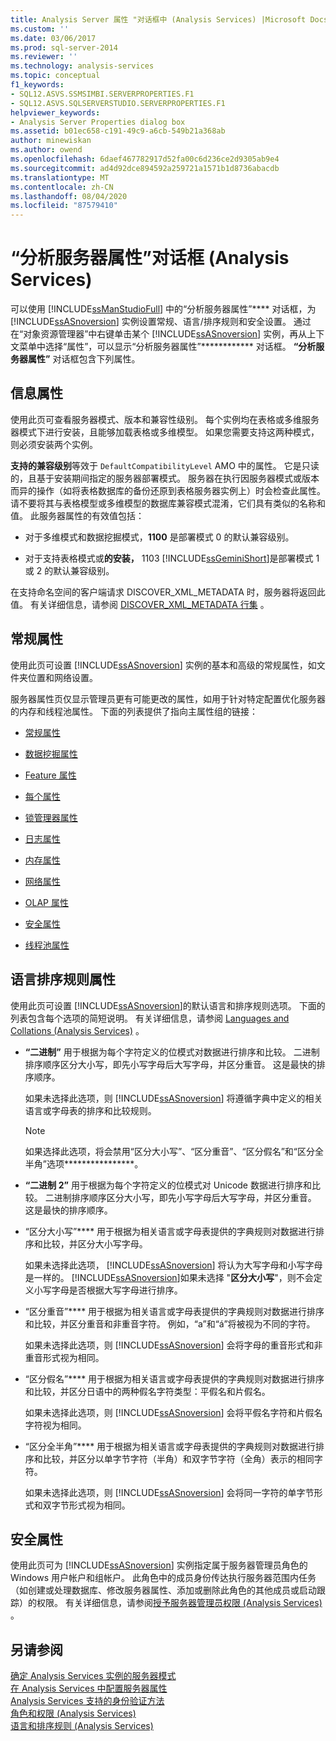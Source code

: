 ```yaml
---
title: Analysis Server 属性 "对话框中 (Analysis Services) |Microsoft Docs
ms.custom: ''
ms.date: 03/06/2017
ms.prod: sql-server-2014
ms.reviewer: ''
ms.technology: analysis-services
ms.topic: conceptual
f1_keywords:
- SQL12.ASVS.SSMSIMBI.SERVERPROPERTIES.F1
- SQL12.ASVS.SQLSERVERSTUDIO.SERVERPROPERTIES.F1
helpviewer_keywords:
- Analysis Server Properties dialog box
ms.assetid: b01ec658-c191-49c9-a6cb-549b21a368ab
author: minewiskan
ms.author: owend
ms.openlocfilehash: 6daef467782917d52fa00c6d236ce2d9305ab9e4
ms.sourcegitcommit: ad4d92dce894592a259721a1571b1d8736abacdb
ms.translationtype: MT
ms.contentlocale: zh-CN
ms.lasthandoff: 08/04/2020
ms.locfileid: "87579410"
---
```

# <a name="analysis-server-properties-dialog-box-analysis-services"></a>“分析服务器属性”对话框 (Analysis Services)
  可以使用 [!INCLUDE[ssManStudioFull](../includes/ssmanstudiofull-md.md)] 中的“分析服务器属性”**** 对话框，为 [!INCLUDE[ssASnoversion](../includes/ssasnoversion-md.md)] 实例设置常规、语言/排序规则和安全设置。 通过在“对象资源管理器”中右键单击某个 [!INCLUDE[ssASnoversion](../includes/ssasnoversion-md.md)] 实例，再从上下文菜单中选择“属性”，可以显示“分析服务器属性”************ 对话框。 **“分析服务器属性”** 对话框包含下列属性。  
  
## <a name="information-properties"></a>信息属性  
 使用此页可查看服务器模式、版本和兼容性级别。 每个实例均在表格或多维服务器模式下进行安装，且能够加载表格或多维模型。 如果您需要支持这两种模式，则必须安装两个实例。  
  
 **支持的兼容级别**等效于 `DefaultCompatibilityLevel` AMO 中的属性。 它是只读的，且基于安装期间指定的服务器部署模式。 服务器在执行因服务器模式或版本而异的操作（如将表格数据库的备份还原到表格服务器实例上）时会检查此属性。 请不要将其与表格模型或多维模型的数据库兼容模式混淆，它们具有类似的名称和值。 此服务器属性的有效值包括：  
  
-   对于多维模式和数据挖掘模式，**1100** 是部署模式 0 的默认兼容级别。  
  
-   对于支持表格模式或**的安装，** 1103 [!INCLUDE[ssGeminiShort](../includes/ssgeminishort-md.md)]是部署模式 1 或 2 的默认兼容级别。  
  
 在支持命名空间的客户端请求 DISCOVER_XML_METADATA 时，服务器将返回此值。 有关详细信息，请参阅 [DISCOVER_XML_METADATA 行集](https://docs.microsoft.com/bi-reference/schema-rowsets/xml/discover-xml-metadata-rowset) 。  
  
## <a name="general-properties"></a>常规属性  
 使用此页可设置 [!INCLUDE[ssASnoversion](../includes/ssasnoversion-md.md)] 实例的基本和高级的常规属性，如文件夹位置和网络设置。  
  
 服务器属性页仅显示管理员更有可能更改的属性，如用于针对特定配置优化服务器的内存和线程池属性。 下面的列表提供了指向主属性组的链接：  
  
-   [常规属性](server-properties/general-properties.md)  
  
-   [数据挖掘属性](server-properties/data-mining-properties.md)  
  
-   [Feature 属性](server-properties/feature-properties.md)  
  
-   [每个属性](server-properties/filestore-properties.md)  
  
-   [锁管理器属性](server-properties/lock-manager-properties.md)  
  
-   [日志属性](server-properties/log-properties.md)  
  
-   [内存属性](server-properties/memory-properties.md)  
  
-   [网络属性](server-properties/network-properties.md)  
  
-   [OLAP 属性](server-properties/olap-properties.md)  
  
-   [安全属性](server-properties/security-properties.md)  
  
-   [线程池属性](server-properties/thread-pool-properties.md)  
  
## <a name="language-collation-properties"></a>语言排序规则属性  
 使用此页可设置 [!INCLUDE[ssASnoversion](../includes/ssasnoversion-md.md)]的默认语言和排序规则选项。 下面的列表包含每个选项的简短说明。 有关详细信息，请参阅 [Languages and Collations &#40;Analysis Services&#41;](languages-and-collations-analysis-services.md) 。  
  
-   **“二进制”** 用于根据为每个字符定义的位模式对数据进行排序和比较。 二进制排序顺序区分大小写，即先小写字母后大写字母，并区分重音。 这是最快的排序顺序。  
  
     如果未选择此选项，则 [!INCLUDE[ssASnoversion](../includes/ssasnoversion-md.md)] 将遵循字典中定义的相关语言或字母表的排序和比较规则。  
  
    > [!NOTE]  
    >  如果选择此选项，将会禁用“区分大小写”、“区分重音”、“区分假名”和“区分全半角”选项****************。  
  
-   **“二进制 2”** 用于根据为每个字符定义的位模式对 Unicode 数据进行排序和比较。 二进制排序顺序区分大小写，即先小写字母后大写字母，并区分重音。 这是最快的排序顺序。  
  
-   “区分大小写”**** 用于根据为相关语言或字母表提供的字典规则对数据进行排序和比较，并区分大小写字母。  
  
     如果未选择此选项， [!INCLUDE[ssASnoversion](../includes/ssasnoversion-md.md)] 将认为大写字母和小写字母是一样的。 [!INCLUDE[ssASnoversion](../includes/ssasnoversion-md.md)]如果未选择 "**区分大小写**"，则不会定义小写字母是否根据大写字母进行排序。  
  
-   “区分重音”**** 用于根据为相关语言或字母表提供的字典规则对数据进行排序和比较，并区分重音和非重音字符。 例如，“a”和“á”将被视为不同的字符。  
  
     如果未选择此选项，则 [!INCLUDE[ssASnoversion](../includes/ssasnoversion-md.md)] 会将字母的重音形式和非重音形式视为相同。  
  
-   “区分假名”**** 用于根据为相关语言或字母表提供的字典规则对数据进行排序和比较，并区分日语中的两种假名字符类型：平假名和片假名。  
  
     如果未选择此选项，则 [!INCLUDE[ssASnoversion](../includes/ssasnoversion-md.md)] 会将平假名字符和片假名字符视为相同。  
  
-   “区分全半角”**** 用于根据为相关语言或字母表提供的字典规则对数据进行排序和比较，并区分以单字节字符（半角）和双字节字符（全角）表示的相同字符。  
  
     如果未选择此选项，则 [!INCLUDE[ssASnoversion](../includes/ssasnoversion-md.md)] 会将同一字符的单字节形式和双字节形式视为相同。  
  
## <a name="security-properties"></a>安全属性  
 使用此页可为 [!INCLUDE[ssASnoversion](../includes/ssasnoversion-md.md)] 实例指定属于服务器管理员角色的 Windows 用户帐户和组帐户。 此角色中的成员身份传达执行服务器范围内任务（如创建或处理数据库、修改服务器属性、添加或删除此角色的其他成员或启动跟踪）的权限。 有关详细信息，请参阅[授予服务器管理员权限 &#40;Analysis Services&#41;](instances/grant-server-admin-rights-to-an-analysis-services-instance.md) 。  
  
## <a name="see-also"></a>另请参阅  
 [确定 Analysis Services 实例的服务器模式](instances/determine-the-server-mode-of-an-analysis-services-instance.md)   
 [在 Analysis Services 中配置服务器属性](server-properties/server-properties-in-analysis-services.md)   
 [Analysis Services 支持的身份验证方法](instances/authentication-methodologies-supported-by-analysis-services.md)   
 [角色和权限 &#40;Analysis Services&#41;](multidimensional-models/roles-and-permissions-analysis-services.md)   
 [语言和排序规则 (Analysis Services)](languages-and-collations-analysis-services.md)  
  
  
